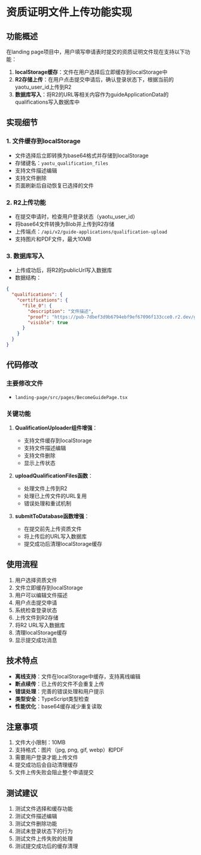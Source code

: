 # 资质证明文件上传功能实现

## 功能概述

在landing page项目中，用户填写申请表时提交的资质证明文件现在支持以下功能：

1. **localStorage缓存**：文件在用户选择后立即缓存到localStorage中
2. **R2存储上传**：在用户点击提交申请后，确认登录状态下，根据当前的yaotu_user_id上传到R2
3. **数据库写入**：将R2的URL等相关内容作为guideApplicationData的qualifications写入数据库中

## 实现细节

### 1. 文件缓存到localStorage

- 文件选择后立即转换为base64格式并存储到localStorage
- 存储键名：`yaotu_qualification_files`
- 支持文件描述编辑
- 支持文件删除
- 页面刷新后自动恢复已选择的文件

### 2. R2上传功能

- 在提交申请时，检查用户登录状态（yaotu_user_id）
- 将base64文件转换为Blob并上传到R2存储
- 上传端点：`/api/v2/guide-applications/qualification-upload`
- 支持图片和PDF文件，最大10MB

### 3. 数据库写入

- 上传成功后，将R2的publicUrl写入数据库
- 数据结构：
```json
{
  "qualifications": {
    "certifications": {
      "file_0": {
        "description": "文件描述",
        "proof": "https://pub-7dbef3d9b6794ebf9ef67096f133cce0.r2.dev/guide-qualifications/userId/filename.ext",
        "visible": true
      }
    }
  }
}
```

## 代码修改

### 主要修改文件
- `landing-page/src/pages/BecomeGuidePage.tsx`

### 关键功能
1. **QualificationUploader组件增强**：
   - 支持文件缓存到localStorage
   - 支持文件描述编辑
   - 支持文件删除
   - 显示上传状态

2. **uploadQualificationFiles函数**：
   - 处理文件上传到R2
   - 处理已上传文件的URL复用
   - 错误处理和重试机制

3. **submitToDatabase函数增强**：
   - 在提交前先上传资质文件
   - 将上传后的URL写入数据库
   - 提交成功后清理localStorage缓存

## 使用流程

1. 用户选择资质文件
2. 文件立即缓存到localStorage
3. 用户可以编辑文件描述
4. 用户点击提交申请
5. 系统检查登录状态
6. 上传文件到R2存储
7. 将R2 URL写入数据库
8. 清理localStorage缓存
9. 显示提交成功消息

## 技术特点

- **离线支持**：文件在localStorage中缓存，支持离线编辑
- **断点续传**：已上传的文件不会重复上传
- **错误处理**：完善的错误处理和用户提示
- **类型安全**：TypeScript类型检查
- **性能优化**：base64缓存减少重复读取

## 注意事项

1. 文件大小限制：10MB
2. 支持格式：图片（jpg, png, gif, webp）和PDF
3. 需要用户登录才能上传文件
4. 提交成功后会自动清理缓存
5. 文件上传失败会阻止整个申请提交

## 测试建议

1. 测试文件选择和缓存功能
2. 测试文件描述编辑
3. 测试文件删除功能
4. 测试未登录状态下的行为
5. 测试文件上传失败的处理
6. 测试提交成功后的缓存清理
